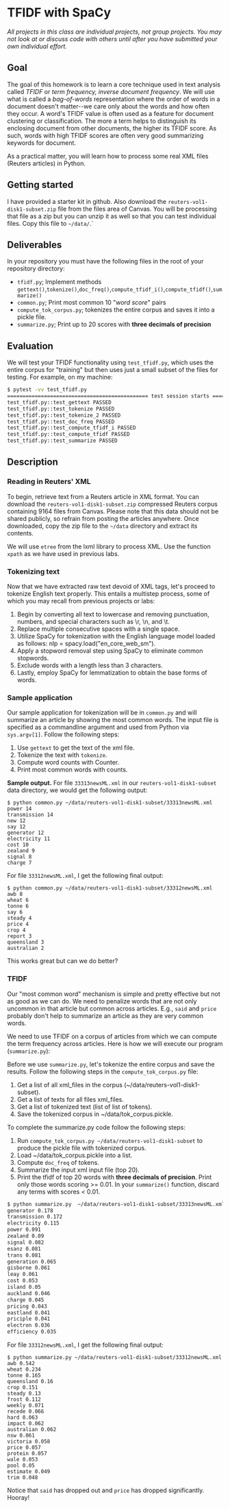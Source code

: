 # TFIDF with SpaCy

*All projects in this class are individual projects, not group projects.  You may not look at or discuss code with others until after you have submitted your own individual effort.*

## Goal

The goal of this homework is to learn a core technique used in text analysis called *TFIDF* or *term frequency, inverse document frequency*.  We will use what is called a *bag-of-words* representation where the order of words in a document doesn't matter--we care only about the words and how often they occur. A word's TFIDF value is often used as a feature for document clustering or classification. The more a term helps to distinguish its enclosing document from other documents, the higher its TFIDF score. As such, words with high TFIDF scores are often very good summarizing keywords for document.

As a practical matter, you will learn how to process some real XML files (Reuters articles) in Python.

## Getting started

I have provided a starter kit in github. Also download the `reuters-vol1-disk1-subset.zip` file from the files area of Canvas. You will be processing that file as a zip but you can unzip it as well so that you can test individual files. Copy this file to `~/data/`.`

## Deliverables

In your repository you must have the following files in the root of your repository directory:

* `tfidf.py`; Implement methods `gettext()`,`tokenize()`,`doc_freq()`,`compute_tfidf_i()`,`compute_tfidf()`,`summarize()`
* `common.py`; Print most common 10 "*word* *score*" pairs
* `compute_tok_corpus.py`; tokenizes the entire corpus and saves it into a pickle file.
* `summarize.py`; Print up to 20 scores with **three decimals of precision**

## Evaluation

We will test your TFIDF functionality using `test_tfidf.py`, which uses the entire corpus for "training" but then uses just a small subset of the files for testing. For example, on my machine:

```bash
$ pytest -vv test_tfidf.py
============================================== test session starts ===============================================
test_tfidf.py::test_gettext PASSED                                                              [ 14%]
test_tfidf.py::test_tokenize PASSED                                                             [ 28%]
test_tfidf.py::test_tokenize_2 PASSED                                                           [ 42%]
test_tfidf.py::test_doc_freq PASSED                                                             [ 57%]
test_tfidf.py::test_compute_tfidf_i PASSED                                                      [ 71%]
test_tfidf.py::test_compute_tfidf PASSED                                                        [ 85%]
test_tfidf.py::test_summarize PASSED                                                            [100%]

```

## Description

### Reading in Reuters' XML
To begin, retrieve text from a Reuters article in XML format. You can download the `reuters-vol1-disk1-subset.zip` compressed Reuters corpus containing 9164 files from Canvas. Please note that this data should not be shared publicly, so refrain from posting the articles anywhere. Once downloaded, copy the zip file to the `~/data` directory and extract its contents.

We will use `etree` from the lxml library to process XML. Use the function `xpath` as we have used in previous labs. 


### Tokenizing text

Now that we have extracted raw text devoid of XML tags, let's proceed to tokenize English text properly. This entails a multistep process, some of which you may recall from previous projects or labs:

1. Begin by converting all text to lowercase and  removing punctuation, numbers, and special characters such as \r, \n, and \t.
2. Replace multiple consecutive spaces with a single space.
3. Utilize SpaCy for tokenization with the English language model loaded as follows: nlp = spacy.load("en_core_web_sm").
4. Apply a stopword removal step using SpaCy to eliminate common stopwords.
5. Exclude words with a length less than 3 characters.
6. Lastly, employ SpaCy for lemmatization to obtain the base forms of words.


### Sample application

Our sample application for tokenization will be in `common.py` and will summarize an article by showing the most common words. The input file is specified as a commandline argument and used from Python via `sys.argv[1]`. Follow the following steps:

1. Use `gettext` to get the text of the xml file.
2. Tokenize the text with `tokenize`.
3. Compute word counts with Counter.
4. Print most common words with counts.

**Sample output.** For file `33313newsML.xml` in our `reuters-vol1-disk1-subset` data directory, we would get the following output:

```
$ python common.py ~/data/reuters-vol1-disk1-subset/33313newsML.xml
power 14
transmission 14
new 12
say 12
generator 12
electricity 11
cost 10
zealand 9
signal 8
charge 7
```


For file `33312newsML.xml`, I get the following final output:

```
$ python common.py ~/data/reuters-vol1-disk1-subset/33312newsML.xml
awb 8
wheat 6
tonne 6
say 6
steady 4
price 4
crop 4
report 3
queensland 3
australian 2
```

This works great but can we do better? 

### TFIDF

Our "most common word" mechanism is simple and pretty effective but not as good as we can do.  We need to penalize words that are not only uncommon in that article but common across articles. E.g., `said` and `price` probably don't help to summarize an article as they are very common words.

We need to use TFIDF on a corpus of articles from which we can compute the term frequency across articles.  Here is how we will execute our program (`summarize.py`):

Before we use `summarize.py`, let's tokenize the entire corpus and save the results. Follow the following steps in the `compute_tok_corpus.py` file:

1. Get a list of all xml_files in the corpus (~/data/reuters-vol1-disk1-subset).
2. Get a list of texts for all files xml_files.
3. Get a list of tokenized text (list of list of tokens).
4. Save the tokenized corpus in ~/data/tok_corpus.pickle.


To complete the summarize.py code follow the following steps:
1. Run `compute_tok_corpus.py ~/data/reuters-vol1-disk1-subset` to produce the pickle file with tokenized corpus.
2. Load ~/data/tok_corpus.pickle into a list.
3. Compute `doc_freq` of tokens.
4. Summarize the input xml input file (top 20).
5. Print the tfidf of top 20 words with **three decimals of precision**. Print only those words scoring >= 0.01. In your `summarize()` function, discard any terms with scores < 0.01. 

```bash
$ python summarize.py  ~/data/reuters-vol1-disk1-subset/33313newsML.xml
generator 0.178
transmission 0.172
electricity 0.115
power 0.091
zealand 0.09
signal 0.082
esanz 0.081
trans 0.081
generation 0.065
gisborne 0.061
leay 0.061
cost 0.053
island 0.05
auckland 0.046
charge 0.045
pricing 0.043
eastland 0.041
priciple 0.041
electron 0.036
efficiency 0.035
```


For file `33312newsML.xml`, I get the following final output:

```
$ python summarize.py ~/data/reuters-vol1-disk1-subset/33312newsML.xml
awb 0.542
wheat 0.234
tonne 0.165
queensland 0.16
crop 0.151
steady 0.13
frost 0.112
weekly 0.071
recede 0.066
hard 0.063
impact 0.062
australian 0.062
nsw 0.061
victoria 0.058
price 0.057
protein 0.057
wale 0.053
pool 0.05
estimate 0.049
trim 0.048
```

Notice that `said` has dropped out and `price` has dropped significantly. Hooray!

